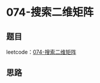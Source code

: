 # 074-搜索二维矩阵

## 题目

leetcode：[074-搜索二维矩阵](https://leetcode-cn.com/problems/search-a-2d-matrix/)


## 思路

